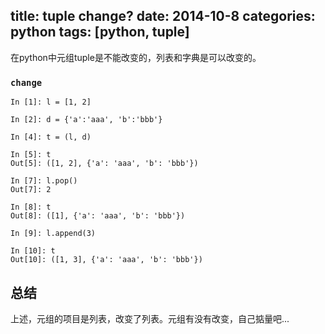 title: tuple change?
date: 2014-10-8
categories: python
tags: [python, tuple]
---
在python中元组tuple是不能改变的，列表和字典是可以改变的。

### `change`
```
In [1]: l = [1, 2]
 
In [2]: d = {'a':'aaa', 'b':'bbb'}
 
In [4]: t = (l, d)
 
In [5]: t
Out[5]: ([1, 2], {'a': 'aaa', 'b': 'bbb'})
 
In [7]: l.pop()
Out[7]: 2
 
In [8]: t
Out[8]: ([1], {'a': 'aaa', 'b': 'bbb'})
 
In [9]: l.append(3)
 
In [10]: t
Out[10]: ([1, 3], {'a': 'aaa', 'b': 'bbb'})
```

## 总结
上述，元组的项目是列表，改变了列表。元组有没有改变，自己掂量吧...
